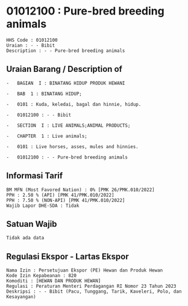 # 01012100 : Pure-bred breeding animals

```
HHS Code : 01012100
Uraian : - - Bibit
Description : - - Pure-bred breeding animals
```
## Uraian Barang / Description of
```
-   BAGIAN  I : BINATANG HIDUP PRODUK HEWANI

-   BAB  1 : BINATANG HIDUP;

-   0101 : Kuda, keledai, bagal dan hinnie, hidup.

-   01012100 : - - Bibit
```
```
-   SECTION  I : LIVE ANIMALS;ANIMAL PRODUCTS;

-   CHAPTER  1 : Live animals;

-   0101 : Live horses, asses, mules and hinnies.

-   01012100 : - - Pure-bred breeding animals
```
## Informasi Tarif
```
BM MFN (Most Favored Nation) : 0% [PMK 26/PMK.010/2022]
PPH : 2.50 % (API) [PMK 41/PMK.010/2022]
PPH : 7.50 % (NON-API) [PMK 41/PMK.010/2022]
Wajib Lapor DHE-SDA : Tidak
```
## Satuan Wajib
```
Tidak ada data
```

## Regulasi Ekspor - Lartas Ekspor
```
Nama Izin : Persetujuan Ekspor (PE) Hewan dan Produk Hewan
Kode Izin Kepabeanan : 820
Komoditi : [HEWAN DAN PRODUK HEWAN]
Regulasi : Peraturan Menteri Perdagangan RI Nomor 23 Tahun 2023
Deskripsi : - - Bibit (Pacu, Tunggang, Tarik, Kaveleri, Polo, dan Kesayangan)
```
